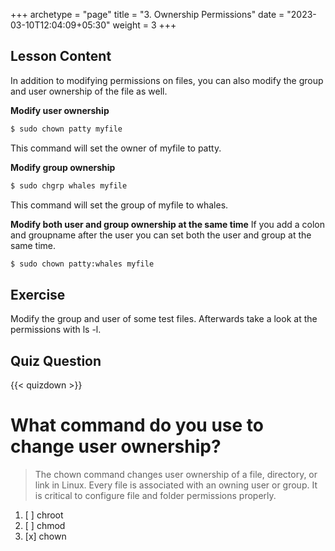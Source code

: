 +++
archetype = "page"
title = "3. Ownership Permissions"
date = "2023-03-10T12:04:09+05:30"
weight = 3
+++

## Lesson Content

In addition to modifying permissions on files, you can also modify the group and user ownership of the file as well. 

**Modify user ownership**

 ```bash
 $ sudo chown patty myfile 
 ```

This command will set the owner of myfile to patty.

**Modify group ownership**

 ```bash
 $ sudo chgrp whales myfile 
 ```

This command will set the group of myfile to whales.

**Modify both user and group ownership at the same time**
If you add a colon and groupname after the user you can set both the user and group at the same time.

 ```bash
 $ sudo chown patty:whales myfile 
 ``` 

## Exercise

Modify the group and user of some test files. Afterwards take a look at the permissions with ls -l.

## Quiz Question

{{< quizdown >}}

# What command do you use to change user ownership?

> The chown command changes user ownership of a file, directory, or link in Linux. Every file is associated with an owning user or group. It is critical to configure file and folder permissions properly.

1. [ ] chroot
2. [ ] chmod
3. [x] chown